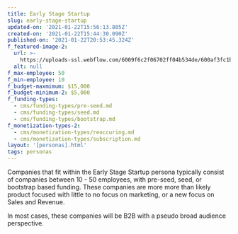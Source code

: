 ```yaml
---
title: Early Stage Startup
slug: early-stage-startup
updated-on: '2021-01-22T15:56:13.805Z'
created-on: '2021-01-22T15:44:30.090Z'
published-on: '2021-01-22T20:53:45.324Z'
f_featured-image-2:
  url: >-
    https://uploads-ssl.webflow.com/6009f6c2f06702ff04b534de/600af3fc1b0be54f9811b5e1_icons8-tree-planting-512.png
  alt: null
f_max-employee: 50
f_min-employee: 10
f_budget-maxmimum: $15,000
f_budget-minimum-2: $5,000
f_funding-types:
  - cms/funding-types/pre-seed.md
  - cms/funding-types/seed.md
  - cms/funding-types/bootstrap.md
f_monetization-types-2:
  - cms/monetization-types/reoccuring.md
  - cms/monetization-types/subscription.md
layout: '[personas].html'
tags: personas
---
```


Companies that fit within the Early Stage Startup persona typically consist of companies between 10 - 50 employees, with pre-seed, seed, or bootstrap based funding. These companies are more more than likely product focused with little to no focus on marketing, or a new focus on Sales and Revenue.

In most cases, these companies will be B2B with a pseudo broad audience perspective.

‍
